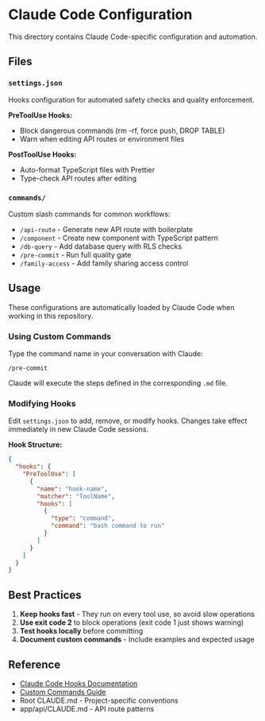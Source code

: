 # Claude Code Configuration

This directory contains Claude Code-specific configuration and automation.

## Files

### `settings.json`
Hooks configuration for automated safety checks and quality enforcement.

**PreToolUse Hooks:**
- Block dangerous commands (rm -rf, force push, DROP TABLE)
- Warn when editing API routes or environment files

**PostToolUse Hooks:**
- Auto-format TypeScript files with Prettier
- Type-check API routes after editing

### `commands/`
Custom slash commands for common workflows:
- `/api-route` - Generate new API route with boilerplate
- `/component` - Create new component with TypeScript pattern
- `/db-query` - Add database query with RLS checks
- `/pre-commit` - Run full quality gate
- `/family-access` - Add family sharing access control

## Usage

These configurations are automatically loaded by Claude Code when working in this repository.

### Using Custom Commands

Type the command name in your conversation with Claude:
```
/pre-commit
```

Claude will execute the steps defined in the corresponding `.md` file.

### Modifying Hooks

Edit `settings.json` to add, remove, or modify hooks. Changes take effect immediately in new Claude Code sessions.

**Hook Structure:**
```json
{
  "hooks": {
    "PreToolUse": [
      {
        "name": "hook-name",
        "matcher": "ToolName",
        "hooks": [
          {
            "type": "command",
            "command": "bash command to run"
          }
        ]
      }
    ]
  }
}
```

## Best Practices

1. **Keep hooks fast** - They run on every tool use, so avoid slow operations
2. **Use exit code 2** to block operations (exit code 1 just shows warning)
3. **Test hooks locally** before committing
4. **Document custom commands** - Include examples and expected usage

## Reference

- [Claude Code Hooks Documentation](https://www.claude.ai/docs/hooks)
- [Custom Commands Guide](https://www.claude.ai/docs/commands)
- Root CLAUDE.md - Project-specific conventions
- app/api/CLAUDE.md - API route patterns
